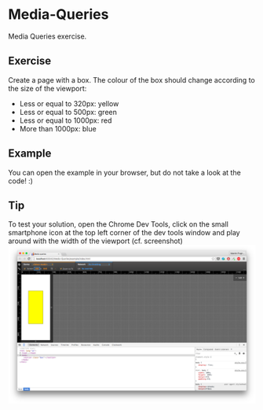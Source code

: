 # Media-Queries

Media Queries exercise.

## Exercise

Create a page with a box. The colour of the box should change according to the size of the viewport:

- Less or equal to 320px: yellow
- Less or equal to 500px: green
- Less or equal to 1000px: red
- More than 1000px: blue

## Example

You can open the example in your browser, but do not take a look at the code! :)

## Tip

To test your solution, open the Chrome Dev Tools, click on the small smartphone icon at the top left corner of the dev tools window 
and play around with the width of the viewport (cf. screenshot) ![Testing](src/testing.png)